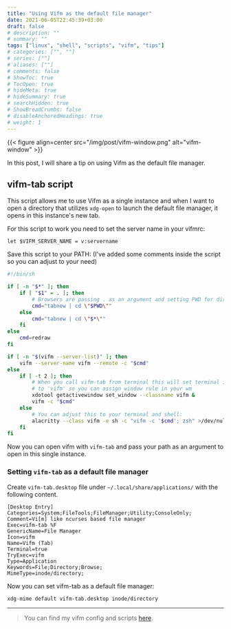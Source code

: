 ```yaml
---
title: "Using Vifm as the default file manager"
date: 2021-06-05T22:45:39+03:00
draft: false
# description: ""
# summary: ""
tags: ["linux", "shell", "scripts", "vifm", "tips"]
# categories: ["", ""]
# series: [""]
# aliases: [""]
# comments: false
# ShowToc: true
# TocOpen: true
# hideMeta: true
# hideSummary: true
# searchHidden: true
# ShowBreadCrumbs: false
# disableAnchoredHeadings: true
# weight: 1
---
```


{{< figure align=center src="/img/post/vifm-window.png" alt="vifm-window" >}}

In this post, I will share a tip on using Vifm as the default file manager.

<!--more-->

## vifm-tab script
This script allows me to use Vifm as a single instance and when I want to open
a directory that utilizes `xdg-open` to launch the default file manager, it
opens in this instance's new tab.

For this script to work you need to set the server name in your vifmrc:
```vim
let $VIFM_SERVER_NAME = v:servername
```

Save this script to your PATH: (I've added some comments inside the script so
you can adjust to your need)
```sh
#!/bin/sh

if [ -n "$*" ]; then
	if [ "$1" = . ]; then
		# Browsers are passing . as an argument and setting PWD for dir path
		cmd="tabnew | cd \"$PWD\""
	else
		cmd="tabnew | cd \"$*\""
	fi
else
	cmd=redraw
fi

if [ -n "$(vifm --server-list)" ]; then
	vifm --server-name vifm --remote -c "$cmd"
else
	if [ -t 2 ]; then
		# When you call vifm-tab from terminal this will set terminal instance
		# to 'vifm' so you can assign window rule in your wm
		xdotool getactivewindow set_window --classname vifm &
		vifm -c "$cmd"
	else
		# You can adjust this to your terminal and shell:
		alacritty --class vifm -e sh -c "vifm -c '$cmd'; zsh" >/dev/null 2>&1 &
	fi
fi
```

Now you can open vifm with `vifm-tab` and pass your path as an argument to open
in this single instance.

### Setting `vifm-tab` as a default file manager

Create `vifm-tab.desktop` file under `~/.local/share/applications/` with the following content.
```
[Desktop Entry]
Categories=System;FileTools;FileManager;Utility;ConsoleOnly;
Comment=Vi[m] like ncurses based file manager
Exec=vifm-tab %F
GenericName=File Manager
Icon=vifm
Name=Vifm (Tab)
Terminal=true
TryExec=vifm
Type=Application
Keywords=File;Directory;Browse;
MimeType=inode/directory;
```

Now you can set vifm-tab as a default file manager:
```sh
xdg-mime default vifm-tab.desktop inode/directory
```

---

> You can find my vifm config and scripts [here](https://github.com/yusufaktepe/dotfiles).

